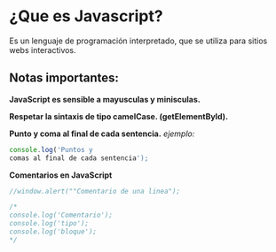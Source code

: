 # ¿Que es Javascript?

Es un lenguaje de programación interpretado, que se utiliza para sitios webs
interactivos.

## Notas importantes:

**JavaScript es sensible a mayusculas y minisculas.**

**Respetar la sintaxis de tipo camelCase. (getElementById).**

**Punto y coma al final de cada sentencia.** _ejemplo:_

```javascript
console.log('Puntos y
comas al final de cada sentencia');
```

**Comentarios en JavaScript**

```javascript
//window.alert(""Comentario de una linea");

/* 
console.log('Comentario');
console.log('tipo');
console.log('bloque');
*/
```
